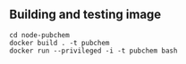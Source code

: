 
## Building and testing image

```
cd node-pubchem
docker build . -t pubchem
docker run --privileged -i -t pubchem bash
```